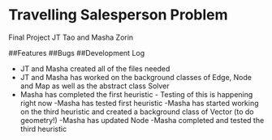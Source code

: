 # Travelling Salesperson Problem

Final Project
JT Tao and Masha Zorin

##Features
##Bugs
##Development Log
- JT and Masha created all of the files needed
- JT and Masha has worked on the background classes of Edge, Node and Map as well as the abstract class Solver
- Masha has completed the first heuristic - Testing of this is happening right now
-Masha has tested first heuristic
-Masha has started working on the third heuristic and created a background class of Vector (to do geometry!)
-Masha has updated Node
-Masha completed and tested the third heuristic
